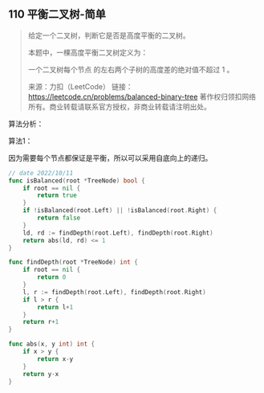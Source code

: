 ## 110 平衡二叉树-简单

> 给定一个二叉树，判断它是否是高度平衡的二叉树。
>
> 本题中，一棵高度平衡二叉树定义为：
>
> 一个二叉树每个节点 的左右两个子树的高度差的绝对值不超过 1 。
>
> 来源：力扣（LeetCode）
> 链接：https://leetcode.cn/problems/balanced-binary-tree
> 著作权归领扣网络所有。商业转载请联系官方授权，非商业转载请注明出处。



算法分析：

算法1：

因为需要每个节点都保证是平衡，所以可以采用自底向上的递归。

```go
// date 2022/10/11
func isBalanced(root *TreeNode) bool {
    if root == nil {
        return true
    }
    if !isBalanced(root.Left) || !isBalanced(root.Right) {
        return false
    }
    ld, rd := findDepth(root.Left), findDepth(root.Right)
    return abs(ld, rd) <= 1
}

func findDepth(root *TreeNode) int {
    if root == nil {
        return 0
    }
    l, r := findDepth(root.Left), findDepth(root.Right)
    if l > r {
        return l+1
    }
    return r+1
}

func abs(x, y int) int {
    if x > y {
        return x-y
    }
    return y-x
}
```

